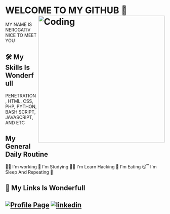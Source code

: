 # WELCOME TO MY GITHUB 👋 <img align="right" alt="Coding" width="400" src="https://media.tenor.com/rePDfDWO3XoAAAAd/hacking.gif">
MY NAME IS NEROGATIV NICE TO MEET YOU 
## 🛠 My Skills Is Wonderfull
PENETRATION , HTML, CSS, PHP, PYTHON, BASH SCRIPT, JAVASCRIPT, AND ETC
## My General Daily Routine
🧑‍💼 I'm working 🧠 I'm Studying  👩‍💻 I'm Learn Hacking 🍴 I'm Eating 😴 I'm Sleep And Repeating 🔁

## 🔗 My Links Is Wonderfull
[![Profile Page](https://img.shields.io/badge/my_portfolio-000?style=for-the-badge&logo=ko-fi&logoColor=white)](https://katherineoelsner.com/) [![linkedin](https://img.shields.io/badge/linkedin-0A66C2?style=for-the-badge&logo=linkedin&logoColor=white)](https://www.linkedin.com/)
-

